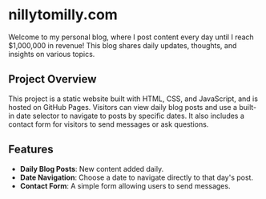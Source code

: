 # nillytomilly.com

Welcome to my personal blog, where I post content every day until I reach $1,000,000 in revenue! This blog shares daily updates, thoughts, and insights on various topics.

## Project Overview

This project is a static website built with HTML, CSS, and JavaScript, and is hosted on GitHub Pages. Visitors can view daily blog posts and use a built-in date selector to navigate to posts by specific dates. It also includes a contact form for visitors to send messages or ask questions.

## Features

- **Daily Blog Posts**: New content added daily.
- **Date Navigation**: Choose a date to navigate directly to that day's post.
- **Contact Form**: A simple form allowing users to send messages.
